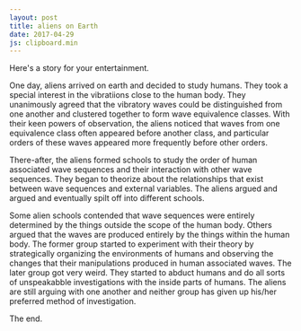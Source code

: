 ```yaml
---
layout: post
title: aliens on Earth
date: 2017-04-29
js: clipboard.min
---
```


Here's a story for your entertainment. 

One day, aliens arrived on earth and decided to study humans. They took a special interest in the vibratiions close to the human body. They unanimously agreed that the vibratory waves could be distinguished from one another and clustered together to form wave equivalence classes. With their keen powers of observation, the aliens noticed that waves from one equivalence class often appeared before another class, and particular orders of these waves appeared more frequently before other orders. 

There-after, the aliens formed schools to study the order of human associated wave sequences and their interaction with other wave sequences. They began to theorize about the relationships that exist between wave sequences and external variables. The aliens argued and argued and eventually spilt off into different schools. 

Some alien schools contended that wave sequences were entirely determined by the things outside the scope of the human body. Others argued that the waves are produced entirely by the things within the human body. The former group started to experiment with their theory by strategically organizing the environments of humans and observing the changes that their manipulations produced in human associated waves. The later group got very weird. They started to abduct humans and do all sorts of unspeakabble investigations with the inside parts of humans. The aliens are still arguing with one another and neither group has given up his/her preferred method of investigation. 

The end. 
